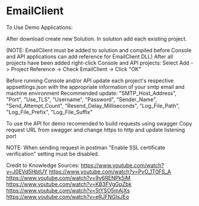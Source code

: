 # EmailClient

To Use Demo Applications:

After download create new Solution.
In solution add each existing project.

(NOTE: EmailClient must be added to solution and compiled before Console and API applications can add reference for EmailClient DLL)
After all projects have been added right-click Console and API projects: 
    Select Add -> Project Reference -> Check EmailClient -> Click "OK"
    
Before running Console and/or API update each project's respective appsettings.json with the appropriate information of your smtp email and machine environment
      Recommended update:
               "SMTP_Host_Address",
               "Port",
               "Use_TLS",
               "Username",
               "Password",
               "Sender_Name",
               "Send_Attempt_Count",
               "Resend_Delay_Milliseconds",
               "Log_File_Path",
               "Log_File_Prefix",
               "Log_File_Suffix"
               
To use the API for demo recomended to build requests using swagger
Copy request URL from swagger and change https to http and update listening port

NOTE: When sending request in postman "Enable SSL certificate verification" setting must be disabled.


Credit to Knowledge Sources:
    https://www.youtube.com/watch?v=J0EVd5HbtUY
    https://www.youtube.com/watch?v=PvO_1T0FS_A
    https://www.youtube.com/watch?v=9v6RENPk5iM
    https://www.youtube.com/watch?v=KB3FVgGpZbk
    https://www.youtube.com/watch?v=5tYSO5mAjXs
    https://www.youtube.com/watch?v=eRJFNGIsJEo

